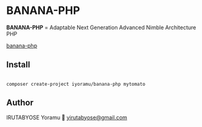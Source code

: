 # BANANA-PHP

**BANANA-PHP** = Adaptable Next Generation Advanced Nimble Architecture PHP

<!-- Begin  Tag -->
<div class="sf-root" data-id="3879131" data-badge="oss-users-love-us-white" style="width:125px">
    <a href="https://sourceforge.net/projects/banana-php/" target="_blank">banana-php</a>
</div>
<script>(function () {var sc=document.createElement('script');sc.async=true;sc.src='https://b.sf-syn.com/badge_js?sf_id=3879131';var p=document.getElementsByTagName('script')[0];p.parentNode.insertBefore(sc, p);})();
</script>
<!-- End  Tag -->

## Install

```

composer create-project iyoramu/banana-php mytomato

```

## Author

IRUTABYOSE Yoramu
📧 yirutabyose@gmail.com
```